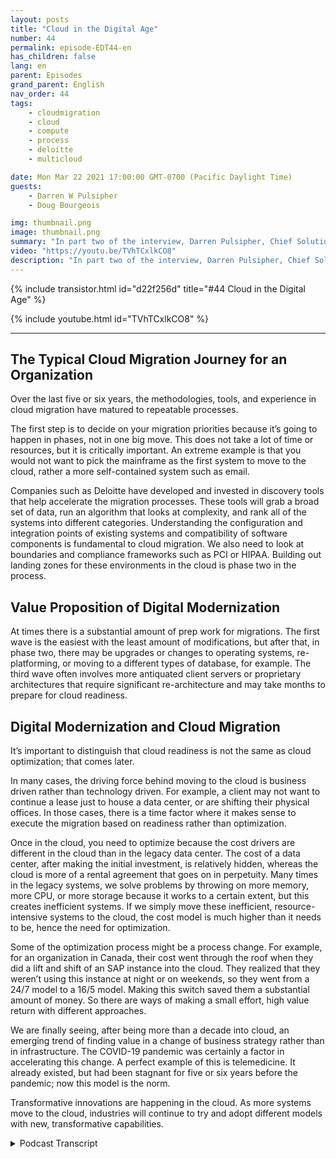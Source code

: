 ```yaml
---
layout: posts
title: "Cloud in the Digital Age"
number: 44
permalink: episode-EDT44-en
has_children: false
lang: en
parent: Episodes
grand_parent: English
nav_order: 44
tags:
    - cloudmigration
    - cloud
    - compute
    - process
    - deloitte
    - multicloud

date: Mon Mar 22 2021 17:00:00 GMT-0700 (Pacific Daylight Time)
guests:
    - Darren W Pulsipher
    - Doug Bourgeois

img: thumbnail.png
image: thumbnail.png
summary: "In part two of the interview, Darren Pulsipher, Chief Solution Architect, Intel, and Doug Bourgeois, Managing Director, GPS Cloud Strategy Leader, Deloitte, continue their discussion about the cloud migration."
video: "https://youtu.be/TVhTCxlkCO8"
description: "In part two of the interview, Darren Pulsipher, Chief Solution Architect, Intel, and Doug Bourgeois, Managing Director, GPS Cloud Strategy Leader, Deloitte, continue their discussion about the cloud migration."
---
```


<div>
{% include transistor.html id="d22f256d" title="#44 Cloud in the Digital Age" %}

{% include youtube.html id="TVhTCxlkCO8" %}
</div>

---

## The Typical Cloud Migration Journey for an Organization

Over the last five or six years, the methodologies, tools, and experience in cloud migration have matured to repeatable processes. 

The first step is to decide on your migration priorities because it’s going to happen in phases, not in one big move. This does not take a lot of time or resources, but it is critically important. An extreme example is that you would not want to pick the mainframe as the first system to move to the cloud, rather a more self-contained system such as email. 

Companies such as Deloitte have developed and invested in discovery tools that help accelerate the migration processes. These tools will grab a broad set of data, run an algorithm that looks at complexity, and rank all of the systems into different categories. Understanding the configuration and integration points of existing systems and compatibility of software components is fundamental to cloud migration. We also need to look at boundaries and compliance frameworks such as PCI or HIPAA. Building out landing zones for these environments in the cloud is phase two in the process. 

## Value Proposition of Digital Modernization

At times there is a substantial amount of prep work for migrations.  The first wave is the easiest with the least amount of modifications, but after that, in phase two, there may be upgrades or changes to operating systems, re-platforming, or moving to a different types of database, for example. The third wave often involves more antiquated client servers or proprietary architectures that require significant re-architecture and may take months to prepare for cloud readiness.

## Digital Modernization and Cloud Migration

It’s important to distinguish that cloud readiness is not the same as cloud optimization; that comes later. 

In many cases, the driving force behind moving to the cloud is business driven rather than technology driven. For example, a client may not want to continue a lease just to house a data center, or are shifting their physical offices. In those cases, there is a time factor where it makes sense to execute the migration based on readiness rather than optimization. 

Once in the cloud, you need to optimize because the cost drivers are different in the cloud than in the legacy data center. The cost of a data center, after making the initial investment, is relatively hidden, whereas the cloud is more of a rental agreement that goes on in perpetuity. Many times in the legacy systems, we solve problems by throwing on more memory, more CPU, or more storage because it works to a certain extent, but this creates inefficient systems. If we simply move these inefficient, resource-intensive systems to the cloud, the cost model is much higher than it needs to be, hence the need for optimization. 

Some of the optimization process might be a process change. For example, for an organization in Canada, their cost went through the roof when they did a lift and shift of an SAP instance into the cloud. They realized that they weren’t using this instance at night or on weekends, so they went from a 24/7 model to a 16/5 model. Making this switch saved them a substantial amount of money. So there are ways of making a small effort, high value return with different approaches. 

We are finally seeing, after being more than a decade into cloud, an emerging trend of finding value in a change of business strategy rather than in infrastructure.  The COVID-19 pandemic was certainly a factor in accelerating this change. A perfect example of this is telemedicine. It already existed, but had been stagnant for five or six years before the pandemic; now this model is the norm. 

Transformative innovations are happening in the cloud. As more systems move to the cloud, industries will continue to try and adopt different models with new, transformative capabilities. 



<details>
<summary> Podcast Transcript </summary>

<p></p>

</details>
